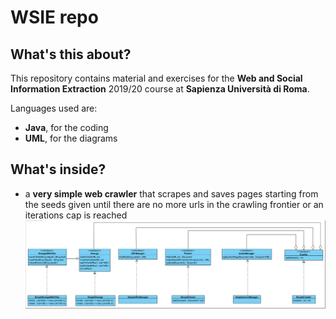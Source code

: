 # WSIE repo

## What's this about?
This repository contains material and exercises for the **Web and Social Information Extraction** 2019/20 course at **Sapienza Università di Roma**.

Languages used are:
* **Java**, for the coding
* **UML**, for the diagrams

## What's inside?
* a **very simple web crawler** that scrapes and saves pages starting from the seeds given until there are no more urls in the crawling frontier or an iterations cap is reached
![](imgs/SimpleCrawler.png)
